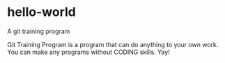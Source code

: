 # hello-world
A git training program

Git Training Program is a program that can do anything to your own work. You can make any programs without CODING skills. Yay!
